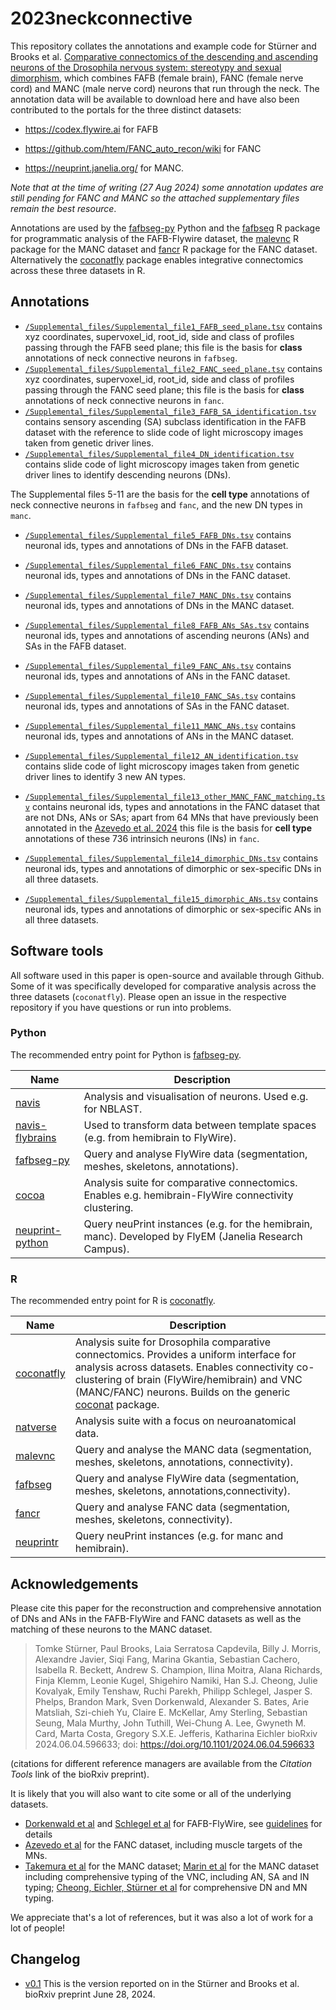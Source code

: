 # 2023neckconnective

This repository collates the annotations and example code for Stürner and Brooks et al. [Comparative connectomics of the descending and ascending neurons of the Drosophila nervous system: stereotypy and sexual dimorphism](https://doi.org/10.1101/2024.06.04.596633), which combines FAFB (female brain), FANC (female nerve cord) and MANC (male nerve cord) neurons that run through the neck. The annotation data will be available to download here and have also been contributed to the portals for the three distinct datasets:

-   <https://codex.flywire.ai> for FAFB

-   <https://github.com/htem/FANC_auto_recon/wiki> for FANC

-   <https://neuprint.janelia.org/> for MANC.

*Note that at the time of writing (27 Aug 2024) some annotation updates are still pending for FANC and MANC so the attached supplementary files remain the best resource*.

Annotations are used by the [fafbseg-py](https://fafbseg-py.readthedocs.io/) Python and the [fafbseg](https://natverse.org/fafbseg/) R package for programmatic analysis of the FAFB-Flywire dataset, the [malevnc](https://natverse.org/malevnc/) R package for the MANC dataset and [fancr](https://flyconnectome.github.io/fancr/) R package for the FANC dataset. Alternatively the [coconatfly](https://natverse.org/coconatfly/) package enables integrative connectomics across these three datasets in R.

## Annotations

-   [`/Supplemental_files/Supplemental_file1_FAFB_seed_plane.tsv`](Supplemental_files/Supplemental_file1_FAFB_seed_plane.tsv) contains xyz coordinates, supervoxel_id, root_id, side and class of profiles passing through the FAFB seed plane; this file is the basis for **class** annotations of neck connective neurons in `fafbseg`.
-   [`/Supplemental_files/Supplemental_file2_FANC_seed_plane.tsv`](Supplemental_files/Supplemental_file2_FANC_seed_plane.tsv) contains xyz coordinates, supervoxel_id, root_id, side and class of profiles passing through the FANC seed plane; this file is the basis for **class** annotations of neck connective neurons in `fanc`.
-   [`/Supplemental_files/Supplemental_file3_FAFB_SA_identification.tsv`](Supplemental_files/Supplemental_file3_FAFB_SA_identification.tsv) contains sensory ascending (SA) subclass identification in the FAFB dataset with the reference to slide code of light microscopy images taken from genetic driver lines.
-   [`/Supplemental_files/Supplemental_file4_DN_identification.tsv`](Supplemental_files/Supplemental_file4_DN_identification.tsv) contains slide code of light microscopy images taken from genetic driver lines to identify descending neurons (DNs).

The Supplemental files 5-11 are the basis for the **cell type** annotations of neck connective neurons in `fafbseg` and `fanc`, and the new DN types in `manc`.
-   [`/Supplemental_files/Supplemental_file5_FAFB_DNs.tsv`](Supplemental_files/Supplemental_file5_FAFB_DNs.tsv) contains neuronal ids, types and annotations of DNs in the FAFB dataset.
-   [`/Supplemental_files/Supplemental_file6_FANC_DNs.tsv`](Supplemental_files/Supplemental_file6_FANC_DNs.tsv) contains neuronal ids, types and annotations of DNs in the FANC dataset.
-   [`/Supplemental_files/Supplemental_file7_MANC_DNs.tsv`](Supplemental_files/Supplemental_file7_MANC_DNs.tsv) contains neuronal ids, types and annotations of DNs in the MANC dataset.
-   [`/Supplemental_files/Supplemental_file8_FAFB_ANs_SAs.tsv`](Supplemental_files/Supplemental_file8_FAFB_ANs_SAs.tsv) contains neuronal ids, types and annotations of ascending neurons (ANs) and SAs in the FAFB dataset.
-   [`/Supplemental_files/Supplemental_file9_FANC_ANs.tsv`](Supplemental_files/Supplemental_file9_FANC_ANs.tsv) contains neuronal ids, types and annotations of ANs in the FANC dataset.
-   [`/Supplemental_files/Supplemental_file10_FANC_SAs.tsv`](Supplemental_files/Supplemental_file10_FANC_SAs.tsv) contains neuronal ids, types and annotations of SAs in the FANC dataset.
-   [`/Supplemental_files/Supplemental_file11_MANC_ANs.tsv`](Supplemental_files/Supplemental_file11_MANC_ANs.tsv) contains neuronal ids, types and annotations of ANs in the MANC dataset.

-   [`/Supplemental_files/Supplemental_file12_AN_identification.tsv`](Supplemental_files/Supplemental_file12_AN_identification.tsv) contains slide code of light microscopy images taken from genetic driver lines to identify 3 new AN types.
-   [`/Supplemental_files/Supplemental_file13_other_MANC_FANC_matching.tsv`](Supplemental_files/Supplemental_file13_other_MANC_FANC_matching.tsv) contains neuronal ids, types and annotations in the FANC dataset that are not DNs, ANs or SAs; apart from 64 MNs that have previously been annotated in the [Azevedo et al. 2024](https://www.nature.com/articles/s41586-024-07389-x) this file is the basis for **cell type** annotations of these 736 intrinsich neurons (INs) in `fanc`.
-   [`/Supplemental_files/Supplemental_file14_dimorphic_DNs.tsv`](Supplemental_files/Supplemental_file14_dimorphic_DNs.tsv) contains neuronal ids, types and annotations of dimorphic or sex-specific DNs in all three datasets.
-   [`/Supplemental_files/Supplemental_file15_dimorphic_ANs.tsv`](Supplemental_files/Supplemental_file15_dimorphic_ANs.tsv) contains neuronal ids, types and annotations of dimorphic or sex-specific ANs in all three datasets.


## Software tools

All software used in this paper is open-source and available through Github. Some of it was specifically developed for comparative analysis across the three datasets (`coconatfly`). Please open an issue in the respective repository if you have questions or run into problems.

### Python

The recommended entry point for Python is [fafbseg-py](https://github.com/flyconnectome/fafbseg-py).

| Name                                                                      | Description                                                                                            |
|-------------------|----------------------------------------------------|
| [navis](https://github.com/navis-org/navis)                               | Analysis and visualisation of neurons. Used e.g. for NBLAST.                                           |
| [navis-flybrains](https://github.com/navis-org/navis-flybrains)           | Used to transform data between template spaces (e.g. from hemibrain to FlyWire).                       |
| [fafbseg-py](https://github.com/flyconnectome/fafbseg-py)                 | Query and analyse FlyWire data (segmentation, meshes, skeletons, annotations).                         |
| [cocoa](https://github.com/flyconnectome/cocoa)                           | Analysis suite for comparative connectomics. Enables e.g. hemibrain-FlyWire connectivity clustering.   |
| [neuprint-python](https://github.com/connectome-neuprint/neuprint-python) | Query neuPrint instances (e.g. for the hemibrain, manc). Developed by FlyEM (Janelia Research Campus). |

### R

The recommended entry point for R is [coconatfly](https://natverse.org/coconatfly).

| Name                                            | Description                                                                                                                                                                                                                                                                                   |
|------------------|------------------------------------------------------|
| [coconatfly](https://natverse.org/coconatfly)   | Analysis suite for Drosophila comparative connectomics. Provides a uniform interface for analysis across datasets. Enables connectivity co-clustering of brain (FlyWire/hemibrain) and VNC (MANC/FANC) neurons. Builds on the generic [coconat](https://github.com/natverse/coconat) package. |
| [natverse](https://natverse.org)                | Analysis suite with a focus on neuroanatomical data.                                                                                                                                                                                                                                          |
| [malevnc](https://natverse.org/malevnc)         | Query and analyse the MANC data (segmentation, meshes, skeletons, annotations, connectivity).                                                                                                                                                                                                 |
| [fafbseg](https://natverse.org/fafbseg)         | Query and analyse FlyWire data (segmentation, meshes, skeletons, annotations,connectivity).                                                                                                                                                                                                   |
| [fancr](https://flyconnectome.github.io/fancr/) | Query and analyse FANC data (segmentation, meshes, skeletons, connectivity).                                                                                                                                                                                                                  |
| [neuprintr](https://natverse.org/neuprintr)     | Query neuPrint instances (e.g. for manc and hemibrain).                                                                                                                                                                                                                                       |

## Acknowledgements

Please cite this paper for the reconstruction and comprehensive annotation of DNs and ANs in the FAFB-FlyWire and FANC datasets as well as the matching of these neurons to the MANC dataset.

> Tomke Stürner, Paul Brooks, Laia Serratosa Capdevila, Billy J. Morris, Alexandre Javier, Siqi Fang, Marina Gkantia, Sebastian Cachero, Isabella R. Beckett, Andrew S. Champion, Ilina Moitra, Alana Richards, Finja Klemm, Leonie Kugel, Shigehiro Namiki, Han S.J. Cheong, Julie Kovalyak, Emily Tenshaw, Ruchi Parekh, Philipp Schlegel, Jasper S. Phelps, Brandon Mark, Sven Dorkenwald, Alexander S. Bates, Arie Matsliah, Szi-chieh Yu, Claire E. McKellar, Amy Sterling, Sebastian Seung, Mala Murthy, John Tuthill, Wei-Chung A. Lee, Gwyneth M. Card, Marta Costa, Gregory S.X.E. Jefferis, Katharina Eichler bioRxiv 2024.06.04.596633; doi: <https://doi.org/10.1101/2024.06.04.596633>

(citations for different reference managers are available from the *Citation Tools* link of the bioRxiv preprint).

It is likely that you will also want to cite some or all of the underlying datasets.

-   [Dorkenwald et al](https://www.biorxiv.org/content/10.1101/2023.06.27.546656) and [Schlegel et al](https://www.biorxiv.org/content/10.1101/2023.06.27.546055) for FAFB-FlyWire, see [guidelines](https://flywire.ai/guidelines) for details
-   [Azevedo et al](https://github.com/htem/FANC_auto_recon/wiki/Connectomic-reconstruction-of-a-female-Drosophila-ventral-nerve-cord-%28Azevedo%2C-Lesser%2C-Phelps%2C-Mark-et-al.-2024-Nature%29) for the FANC dataset, including muscle targets of the MNs.
-   [Takemura et al](https://doi.org/10.7554/eLife.97769.1) for the MANC dataset; [Marin et al](https://doi.org/10.7554/eLife.97766) for the MANC dataset including comprehensive typing of the VNC, including AN, SA and IN typing; [Cheong, Eichler, Stürner et al](https://doi.org/10.7554/eLife.96084.1) for comprehensive DN and MN typing.

We appreciate that's a lot of references, but it was also a lot of work for a lot of people!

## Changelog

-   [v0.1](https://github.com/flyconnectome/2023neckconnective/releases/tag/v0.1) This is the version reported on in the Stürner and Brooks et al. bioRxiv preprint June 28, 2024.
